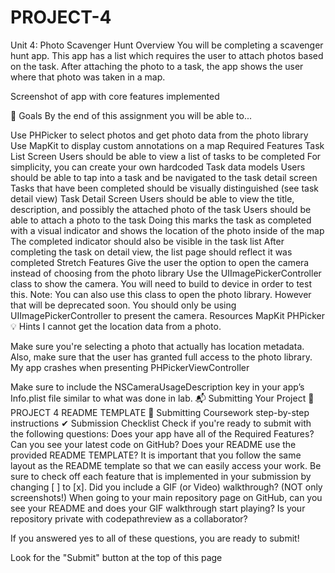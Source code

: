 # PROJECT-4
Unit 4: Photo Scavenger Hunt
Overview
You will be completing a scavenger hunt app. This app has a list which requires the user to attach photos based on the task. After attaching the photo to a task, the app shows the user where that photo was taken in a map.

Screenshot of app with core features implemented

🎯 Goals
By the end of this assignment you will be able to...

Use PHPicker to select photos and get photo data from the photo library
Use MapKit to display custom annotations on a map
Required Features
Task List Screen
Users should be able to view a list of tasks to be completed
For simplicity, you can create your own hardcoded Task data models
Users should be able to tap into a task and be navigated to the task detail screen
Tasks that have been completed should be visually distinguished (see task detail view)
Task Detail Screen
Users should be able to view the title, description, and possibly the attached photo of the task
Users should be able to attach a photo to the task
Doing this marks the task as completed with a visual indicator and shows the location of the photo inside of the map
The completed indicator should also be visible in the task list
After completing the task on detail view, the list page should reflect it was completed
Stretch Features
Give the user the option to open the camera instead of choosing from the photo library
Use the UIImagePickerController class to show the camera. You will need to build to device in order to test this.
Note: You can also use this class to open the photo library. However that will be deprecated soon. You should only be using UIImagePickerController to present the camera.
Resources
MapKit
PHPicker
💡 Hints
I cannot get the location data from a photo.

Make sure you're selecting a photo that actually has location metadata. Also, make sure that the user has granted full access to the photo library.
My app crashes when presenting PHPickerViewController

Make sure to include the NSCameraUsageDescription key in your app’s Info.plist file similar to what was done in lab.
📬 Submitting Your Project
📄 PROJECT 4 README TEMPLATE
🔗 Submitting Coursework step-by-step instructions
✔ Submission Checklist
Check if you're ready to submit with the following questions:
Does your app have all of the Required Features?
Can you see your latest code on GitHub?
Does your README use the provided README TEMPLATE?
It is important that you follow the same layout as the README template so that we can easily access your work.
Be sure to check off each feature that is implemented in your submission by changing [ ] to [x].
Did you include a GIF (or Video) walkthrough? (NOT only screenshots!)
When going to your main repository page on GitHub, can you see your README and does your GIF walkthrough start playing?
Is your repository private with codepathreview as a collaborator?

If you answered yes to all of these questions, you are ready to submit!

Look for the "Submit" button at the top of this page
